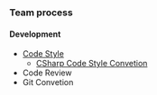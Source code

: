 ### Team process

#### Development
- [Code Style](/development/code-style/)
  * [CSharp Code Style Convetion](/development/code-style/CSharpCodeStyle)
- Code Review
- Git Convetion
